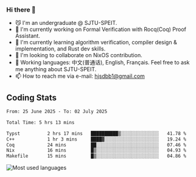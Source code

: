 ### Hi there 👋

<!--
**definfo/definfo** is a ✨ _special_ ✨ repository because its `README.md` (this file) appears on your GitHub profile.

Here are some ideas to get you started:

- 🔭 I’m currently working on ...
- 🌱 I’m currently learning ...
- 👯 I’m looking to collaborate on ...
- 🤔 I’m looking for help with ...
- 💬 Ask me about ...
- 📫 How to reach me: ...
- 😄 Pronouns: ...
- ⚡ Fun fact: ...
-->

- 😼 I'm an undergraduate @ SJTU-SPEIT.
- 🔭 I'm currently working on Formal Verification with Rocq(Coq) Proof Assistant.
- 🌱 I'm currently learning algorithm verification, compiler design & implementation, and Rust dev skills.
- 👯 I'm looking to collaborate on NixOS contribution.
- 💬 Working languages: 中文(普通话), English, Français. Feel free to ask me anything about SJTU-SPEIT.
- 📫 How to reach me via e-mail: hjsdbb1@gmail.com

## Coding Stats

<!--START_SECTION:waka-->

```txt
From: 25 June 2025 - To: 02 July 2025

Total Time: 5 hrs 13 mins

Typst          2 hrs 17 mins   ██████████▒░░░░░░░░░░░░░░   41.78 %
C++            1 hr 3 mins     ████▓░░░░░░░░░░░░░░░░░░░░   19.24 %
Coq            24 mins         ██░░░░░░░░░░░░░░░░░░░░░░░   07.46 %
Nix            16 mins         █▒░░░░░░░░░░░░░░░░░░░░░░░   04.93 %
Makefile       15 mins         █▒░░░░░░░░░░░░░░░░░░░░░░░   04.86 %
```

<!--END_SECTION:waka-->

![Most used languages](https://github-readme-stats.vercel.app/api/top-langs/?username=definfo&layout=donut&theme=dracula&exclude_repo=xv6-labs-2023)

